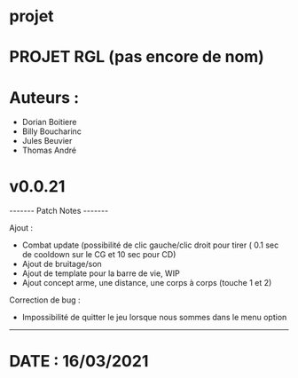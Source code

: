 # projet

# PROJET RGL (pas encore de nom)

# Auteurs :
  - Dorian Boitiere
  - Billy Boucharinc
  - Jules Beuvier
  - Thomas André

# v0.0.21

------- Patch Notes -------

Ajout :
  - Combat update (possibilité de clic gauche/clic droit pour tirer ( 0.1 sec de cooldown sur le CG et 10 sec pour CD)
  - Ajout de bruitage/son
  - Ajout de template pour la barre de vie, WIP
  - Ajout concept arme, une distance, une corps à corps (touche 1 et 2)

Correction de bug :
  - Impossibilité de quitter le jeu lorsque nous sommes dans le menu option

---------------------------

# DATE : 16/03/2021

